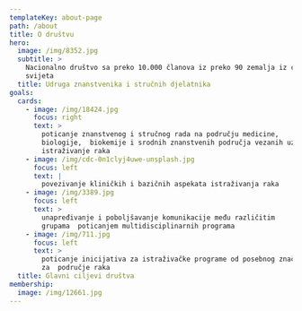 ```yaml
---
templateKey: about-page
path: /about
title: O društvu
hero:
  image: /img/8352.jpg
  subtitle: >
    Nacionalno društvo sa preko 10.000 članova iz preko 90 zemalja iz cijelog
    svijeta
  title: Udruga znanstvenika i stručnih djelatnika
goals:
  cards:
    - image: /img/18424.jpg
      focus: right
      text: >
        poticanje znanstvenog i stručnog rada na području medicine,
        biologije,  biokemije i srodnih znanstvenih područja vezanih uz
        istraživanje raka
    - image: /img/cdc-0n1clyj4uwe-unsplash.jpg
      focus: left
      text: |
        povezivanje kliničkih i bazičnih aspekata istraživanja raka
    - image: /img/3389.jpg
      focus: left
      text: >
        unapređivanje i poboljšavanje komunikacije među različitim
        grupama  poticanjem multidisciplinarnih programa
    - image: /img/711.jpg
      focus: left
      text: >
        poticanje inicijativa za istraživačke programe od posebnog značaja
        za  područje raka
  title: Glavni ciljevi društva
membership:
  image: /img/12661.jpg
---
```

